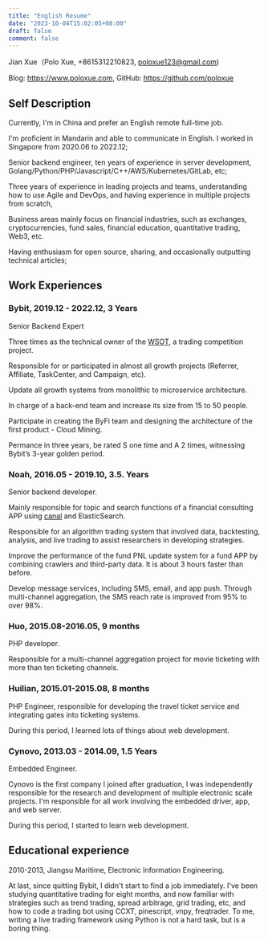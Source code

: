 ```yaml
---
title: "English Resume"
date: "2023-10-04T15:02:05+08:00"
draft: false
comment: false
---
```


Jian Xue（Polo Xue, +8615312210823, poloxue123@gmail.com)

Blog: https://www.poloxue.com, GitHub: https://github.com/poloxue

## **Self Description**

Currently, I'm in China and prefer an English remote full-time job.

I'm proficient in Mandarin and able to communicate in English. I worked in Singapore from 2020.06 to 2022.12;

Senior backend engineer, ten years of experience in server development, Golang/Python/PHP/Javascript/C++/AWS/Kubernetes/GitLab, etc;

Three years of experience in leading projects and teams, understanding how to use Agile and DevOps, and having experience in multiple projects from scratch, 

Business areas mainly focus on financial industries, such as exchanges, cryptocurrencies, fund sales, financial education, quantitative trading, Web3, etc.

Having enthusiasm for open source, sharing, and occasionally outputting technical articles;


## **Work Experiences**

### **Bybit, 2019.12 - 2022.12, 3 Years**

Senior Backend Expert

Three times as the technical owner of the [WSOT](https://www.bybit.com/wsot2022), a trading competition project. 

Responsible for or participated in almost all growth projects (Referrer, Affiliate, TaskCenter, and Campaign, etc).

Update all growth systems from monolithic to microservice architecture.

In charge of a back-end team and increase its size from 15 to 50 people.

Participate in creating the ByFi team and designing the architecture of the first product - Cloud Mining.

Permance in three years, be rated S one time and A 2 times, witnessing Bybit’s 3-year golden period.

### Noah, 2016.05 - 2019.10, 3.5. Years

Senior backend developer.

Mainly responsible for topic and search functions of a financial consulting APP using [canal](https://https://github.com/alibaba/canal) and ElasticSearch. 

Responsible for an algorithm trading system that involved data, backtesting, analysis, and live trading to assist researchers in developing strategies.

Improve the performance of the fund PNL update system for a fund APP by combining crawlers and third-party data. It is about 3 hours faster than before. 

Develop message services, including SMS, email, and app push. Through multi-channel aggregation, the SMS reach rate is improved from 95% to over 98%.

### **Huo, 2015.08-2016.05, 9 months**

PHP developer.

Responsible for a multi-channel aggregation project for movie ticketing with more than ten ticketing channels.

### **Huilian, 2015.01-2015.08, 8 months**

PHP Engineer, responsible for developing the travel ticket service and integrating gates into ticketing systems.

During this period, I learned lots of things about web development.

### **Cynovo, 2013.03 - 2014.09, 1.5 Years**

Embedded Engineer.

Cynovo is the first company I joined after graduation, I was independently responsible for the research and development of multiple electronic scale projects. I'm responsible for all work involving the embedded driver, app, and web server. 

During this period, I started to learn web development.


## **Educational experience**

2010-2013, Jiangsu Maritime, Electronic Information Engineering.

At last, since quitting Bybit, I didn't start to find a job immediately. I've been studying quantitative trading for eight months, and now familiar with strategies such as trend trading, spread arbitrage, grid trading, etc, and how to code a trading bot using CCXT, pinescript, vnpy, freqtrader. To me, writing a live trading framework using Python is not a hard task, but is a boring thing.

